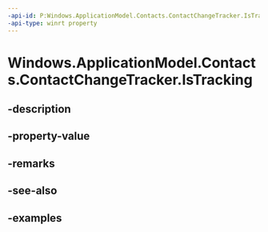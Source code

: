 ```yaml
---
-api-id: P:Windows.ApplicationModel.Contacts.ContactChangeTracker.IsTracking
-api-type: winrt property
---
```


<!-- Property syntax.
public bool IsTracking { get; }
-->

# Windows.ApplicationModel.Contacts.ContactChangeTracker.IsTracking

## -description

## -property-value

## -remarks

## -see-also

## -examples

